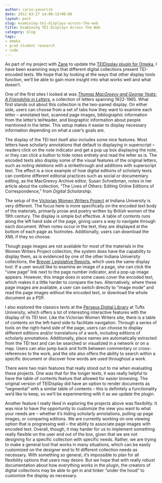 ```yaml
---
author: carin-yavorcik
date: 2012-03-27 14:00:13+00:00
layout: post
slug: examining-tei-displays-across-the-web
title: Examining TEI Displays Across the Web
category: blog
tags:
- omeka
- grad student research
- code
---
```


As part of my project with [Zane](http://www.scholarslab.org/author/zschwarzlose/) to update the [TEIDisplay plugin for Omeka](http://www.scholarslab.org/digital-humanities/an-update-to-teidisplay-for-omeka/), I have been examining ways that different digital collections present TEI-encoded texts. We hope that by looking at the ways that other display tools function, we’ll be able to gain more insight into what works well and what doesn’t.

One of the first sites I looked at was _[Thomas MacGreevy and George Yeats: A Friendship in Letters](http://www.macgreevy.org/collections/gyeats/index.html),_ a collection of letters spanning 1922-1965. What first stands out about this collection is the two-paned display. On either side, users can choose from a set of tabs how they want to examine each letter – annotated text, scanned page images, bibliographic information from the letter’s teiHeader, and biographic information about people mentioned in the letter. This setup makes it easier to display necessary information depending on what a user’s goals are.

The display of the TEI text itself also includes some nice features. Most letters have scholarly annotations that default to displaying in superscript – readers click on the note indicator and get a pop up box displaying the note, or they can click a button to hide notes entirely and read the letter as is. The encoded texts also display some of the visual features of the original letters, such as noting deletions with a strikethrough and additions with superscript text. The effect is a nice example of how digital editions of scholarly texts can combine different editorial practices such as social or documentary editing, as the MacGreevy Archive editor, Susan Schreibman, notes in her article about the collection, “The Lives of Others: Editing Online Editions of Correspondence,” from _Digital Scholarship._

The setup of the [Victorian Women Writers Project](http://webapp1.dlib.indiana.edu/vwwp/welcome.do) at Indiana University is very different. The focus here is more specifically on the encoded text body of the materials, primarily prose and poetry written by British women of the 19th century. The display is simple but effective. A table of contents runs along the left hand side of the page, giving users a way to navigate through each document. When notes occur in the text, they are displayed at the bottom of each page as footnotes. Additionally, users can download the XML if they so choose.

Though page images are not available for most of the materials in the Women Writers Project collection, the system does have the capability to display them, as is evidenced by one of the other Indiana University collections, the [Brevier Legislative Reports](http://webapp1.dlib.indiana.edu/brevier/welcome.do), which uses the same display tool. If a user would like to examine an image of a page, she can click the “view page” link next to the page number indicator, and a pop-up image appears. However, this image does in some cases cover the encoded text, which makes it a little harder to compare the two. Alternatively, where these page images are available, a user can switch directly to “image mode” and read the page images without the encoded text, or download the whole document as a PDF.

I also explored the classics texts at the [Perseus Digital Library](http://www.perseus.tufts.edu/hopper/) at Tufts University, which offers a lot of interesting interactive features with the display of its TEI text. Like the Victorian Women Writers site, there is a table of contents on the left-hand side to facilitate navigation. Through a series of tools on the right-hand side of the page, users can choose to display different editions and/or translations of a work, including editions of scholarly annotations. Additionally, place names are automatically extracted from the TEI text and can be searched or visualized in a network or on a map. Users can also jump back and forth between commentary or cross-references to the work, and the site also offers the ability to search within a specific document or discover how words are used throughout a work.

There were two main features that really stood out to me when evaluating these projects. One was that for the longer texts, it was really helpful to have the table of contents feature that allowed for easier browsing. The original version of TEIDisplay did have an option to render documents as “segmental” with a similar table of contents – this is definitely a functionality we’d like to keep, so we’ll be experimenting with it as we update the plugin.

Another feature I really liked in exploring the projects above was flexibility. It was nice to have the opportunity to customize the view you want to what your needs are – whether it’s hiding scholarly annotations, pulling up page images, or comparing editions. We are currently working on one viewing option that is progressing well – the ability to associate page images with encoded text. Overall, though, it may harder for us to implement something really flexible on the user end out of the box, given that we are not designing for a specific collection with specific needs. Rather, we are trying to make a general tool that works in many situations, which can be easily customized on the designer end to fit different collection needs as necessary. With something so general, it’s impossible to plan for all flexibility options that users may desire. But we hope that with really robust documentation about how everything works in the plugin, the creators of digital collections may be able to get in and tinker “under the hood” to customize the display as necessary.
